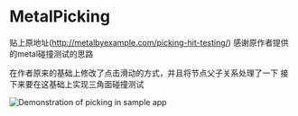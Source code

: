 # MetalPicking

贴上原地址(http://metalbyexample.com/picking-hit-testing/) 
感谢原作者提供的metal碰撞测试的思路

在作者原来的基础上修改了点击滑动的方式，并且将节点父子关系处理了一下
接下来要在这基础上实现三角面碰撞测试

![Demonstration of picking in sample app](http://d2jaiao3zdxbzm.cloudfront.net/wp-content/uploads/picking.gif)
